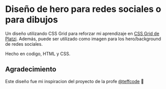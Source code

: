 # Diseño de hero para redes sociales o para dibujos

Un diseño utilizando CSS Grid para reforzar mi aprendizaje en [CSS Grid de Platzi](https://platzi.com/clases/css-grid-layout/). Además, puede ser utilizado como imagen para los hero/background de redes sociales.

Hecho en codigo, HTML y CSS.

## Agradecimiento
Este diseño fue mi inspiracion del proyecto de la profe [@teffcode](twitter.com/teffcode) 🙌